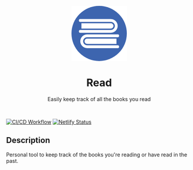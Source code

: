 <p align="center">
  <img
     class="logo"
     alt="Website Logo"
     src="https://github.com/vicsantizo/read/raw/main/read-logo.png">
     <h1 align="center">Read</h1> 
</p>

<p align="center">Easily keep track of all the books you read</p>
<br/>

[![CI/CD Workflow](https://github.com/vicsantizo/read/actions/workflows/ci-cd.yml/badge.svg?branch=main)](https://github.com/vicsantizo/read/actions/workflows/ci-cd.yml)
[![Netlify Status](https://api.netlify.com/api/v1/badges/88b8e41d-ebf4-4fdf-9e6a-84d23d75096a/deploy-status)](https://app.netlify.com/sites/readingtracker/deploys)

## Description

Personal tool to keep track of the books you're reading or have read in the past.
